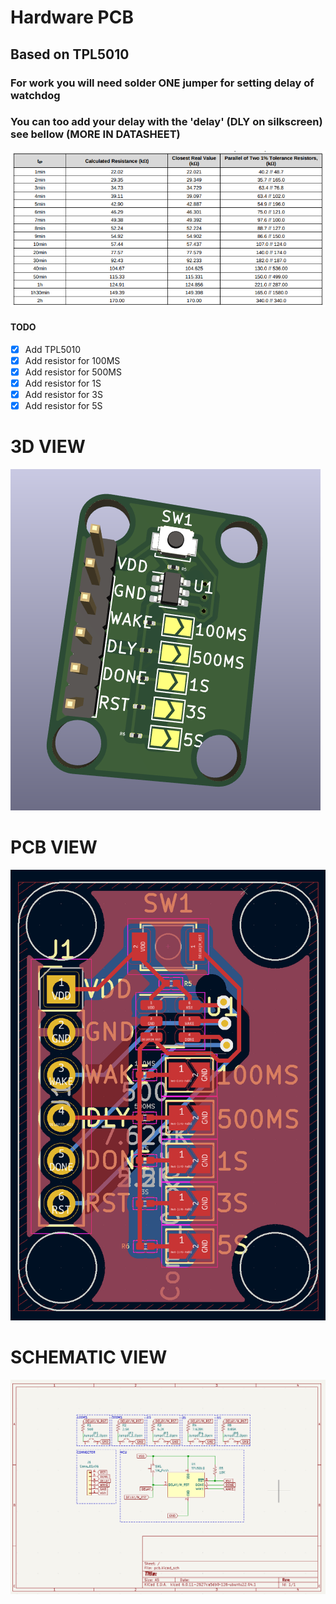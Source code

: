 # Hardware PCB

## Based on TPL5010

### For work you will need solder ONE jumper for setting delay of watchdog

### You can too add your delay with the 'delay' (DLY on silkscreen) see bellow (MORE IN DATASHEET)

![DELAY](https://github.com/rmingon/hardware-watchdog/blob/main/TPL5010-delay.png?raw=true)

#### TODO 
- [X] Add TPL5010
- [X] Add resistor for 100MS
- [X] Add resistor for 500MS
- [X] Add resistor for 1S
- [X] Add resistor for 3S
- [X] Add resistor for 5S

# 3D VIEW
![3D VIEW](https://github.com/rmingon/hardware-watchdog/blob/main/pcb_3d.png?raw=true)

# PCB VIEW
![PCB VIEW](https://github.com/rmingon/hardware-watchdog/blob/main/pcb_board.png?raw=true)

# SCHEMATIC VIEW
![SCHEMATIC VIEW](https://github.com/rmingon/hardware-watchdog/blob/main/pcb_schematic.png?raw=true)